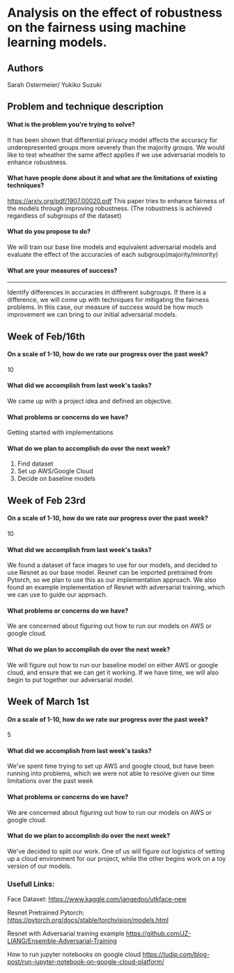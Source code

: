 # Analysis on the effect of robustness on the fairness using machine learning models.
## Authors 
Sarah Ostermeier/ Yukiko Suzuki

## Problem and technique description
#### What is the problem you're trying to solve?
It has been shown that differential privacy model affects the accuracy for underepresented groups more severely than the majority groups. We would like to test wheather the same affect applies if we use adversarial models to enhance robustness.
#### What have people done about it and what are the limitations of existing techniques?
https://arxiv.org/pdf/1907.00020.pdf
This paper tries to enhance fairness of the models through improving robustness. (The robustness is achieved regardless of subgroups of the dataset)

#### What do you propose to do?
We will train our base line models and equivalent adversarial models and evaluate the effect of the accuracies of each subgroup(majority/minority)

#### What are your measures of success?

---
Identify differences in accuracies in diffrerent subgroups.
If there is a difference, we will come up with techniques for mitigating the fairness problems.
In this case, our measure of success would be how much improvement we can bring to our initial adversarial models.
## Week of Feb/16th

#### On a scale of 1-10, how do we rate our progress over the past week?
10 
#### What did we accomplish from last week's tasks?
We came up with a project idea and defined an objective.
#### What problems or concerns do we have?
Getting started with implementations
#### What do we plan to accomplish do over the next week?
1. Find dataset
2. Set up AWS/Google Cloud
3. Decide on baseline models

## Week of Feb 23rd

#### On a scale of 1-10, how do we rate our progress over the past week?
10
#### What did we accomplish from last week's tasks?
We found a dataset of face images to use for our models, and decided to use Resnet as our base model.  Resnet can be imported pretrained
from Pytorch, so we plan to use this as our implementation approach.  We also found an example implementation of Resnet with adversarial
training, which we can use to guide our approach.

#### What problems or concerns do we have?
We are concerned about figuring out how to run our models on AWS or google cloud.

#### What do we plan to accomplish do over the next week?
We will figure out how to run our baseline model on either AWS or google cloud, and ensure that we can get it working.  If we have time, 
we will also begin to put together our adversarial model.

## Week of March 1st

#### On a scale of 1-10, how do we rate our progress over the past week?
5
#### What did we accomplish from last week's tasks?
We've spent time trying to set up AWS and google cloud, but have been running into problems, which we were not able to resolve given our time limitations over the past week

#### What problems or concerns do we have?
We are concerned about figuring out how to run our models on AWS or google cloud.

#### What do we plan to accomplish do over the next week?
We've decided to split our work.  One of us will figure out logistics of setting up a cloud environment for our project, while the other begins work on a toy version of our models.  

### Usefull Links:
Face Dataset:  https://www.kaggle.com/jangedoo/utkface-new

Resnet Pretrained Pytorch:
https://pytorch.org/docs/stable/torchvision/models.html

Resnet with Adversarial training example
https://github.com/JZ-LIANG/Ensemble-Adversarial-Training

How to run jupyter notebooks on google cloud
https://tudip.com/blog-post/run-jupyter-notebook-on-google-cloud-platform/

